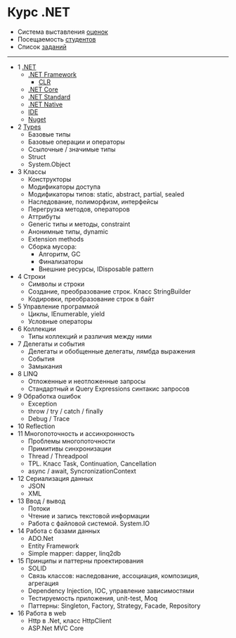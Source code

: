 ﻿# Курс .NET

- Система выставления [оценок](course-2017-1/readme.md)
- Посещаемость [студентов](course-2017-1/attendance.md)
- Список [заданий](exercises/exercises.md)

---

- 1 [.NET](course/1-net.md#net)
  - [.NET Framework](course/1-net.md#net-framework)
    - [CLR](course/1-net.md#clr)
  - [.NET Core](course/1-net.md#net-core)
  - [.NET Standard](course/1-net.md#net-standard)
  - [.NET Native](course/1-net.md#net-native)
  - [IDE](course/1-net.md#ide)
  - [Nuget](course/1-net.md#nuget)
- 2 [Types](course/2-types.md#overview)
  - Базовые типы
  - Базовые операции и операторы
  - Ссылочные / значимые типы
  - Struct
  - System.Object
- 3 Классы
  - Конструкторы
  - Модификаторы доступа
  - Модификаторы типов: static, abstract, partial, sealed
  - Наследование, полиморфизм, интерфейсы
  - Перегрузка методов, операторов
  - Аттрибуты
  - Generic типы и методы, constraint
  - Анонимные типы, dynamic
  - Extension methods
  - Сборка мусора:
    - Алгоритм, GC
    - Финализаторы
    - Внешние ресурсы, IDisposable pattern
- 4 Строки
  - Символы и строки
  - Создание, преобразование строк. Класс StringBuilder
  - Кодировки, преобразование строк в байт
- 5 Управление программой
  - Циклы, IEnumerable, yield
  - Условные операторы
- 6 Коллекции
  - Типы коллекций и различия между ними
- 7 Делегаты и события
  - Делегаты и обобщенные делегаты, лямбда выражения
  - События
  - Замыкания
- 8 LINQ
  - Отложенные и неотложенные запросы
  - Стандартный и Query Expressions синтакис запросов
- 9 Обработка ошибок
  - Exception
  - throw / try / catch / finally
  - Debug / Trace
- 10 Reflection
- 11 Многопоточность и ассинхронность
  - Проблемы многопоточности
  - Примитивы синхронизации
  - Thread / Threadpool
  - TPL. Класс Task, Continuation, Cancellation
  - async / await, SyncronizationContext
- 12 Сериализация данных
  - JSON
  - XML
- 13 Ввод / вывод
  - Потоки
  - Чтение и запись текстовой информации
  - Работа с файловой системой. System.IO
- 14 Работа с базами данных
  - ADO.Net
  - Entity Framework
  - Simple mapper: dapper, linq2db
- 15 Принципы и паттерны проектирования
  - SOLID
  - Связь классов: наследование, ассоциация, композиция, агрегация
  - Dependency Injection, IOC, управление зависимостями
  - Тестируемость приложения, unit-test, Moq
  - Паттерны: Singleton, Factory, Strategy, Facade, Repository
- 16 Работа в web
  - Http в .Net, класс HttpClient
  - ASP.Net MVC Core
